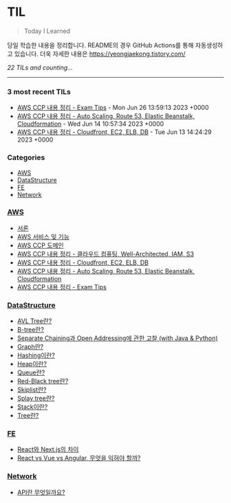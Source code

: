 # TIL
> Today I Learned

당일 학습한 내용을 정리합니다. README의 경우 GitHub Actions를 통해 자동생성하고 있습니다.
더욱 자세한 내용은 https://yeongjaekong.tistory.com/

_22 TILs and counting..._

---

### 3 most recent TILs

- [AWS CCP 내용 정리 - Exam Tips](AWS/day7_awsccp_note.md) - Mon Jun 26 13:59:13 2023 +0000
- [AWS CCP 내용 정리 - Auto Scaling, Route 53, Elastic Beanstalk, Cloudformation](AWS/day6_awsccp_note.md) - Wed Jun 14 10:57:34 2023 +0000
- [AWS CCP 내용 정리 - Cloudfront, EC2, ELB, DB](AWS/day5_awsccp_note.md) - Tue Jun 13 14:24:29 2023 +0000

### Categories

- [AWS](#AWS)
- [DataStructure](#DataStructure)
- [FE](#FE)
- [Network](#Network)

### [AWS](#AWS)
- [서론](AWS/day1.md)
- [AWS 서비스 및 기능](AWS/day2_aws_services.md)
- [AWS CCP 도메인](AWS/day3_awsccp_domain.md)
- [AWS CCP 내용 정리 - 클라우드 컴퓨팅, Well-Architected, IAM, S3](AWS/day4_awsccp_note.md)
- [AWS CCP 내용 정리 - Cloudfront, EC2, ELB, DB](AWS/day5_awsccp_note.md)
- [AWS CCP 내용 정리 - Auto Scaling, Route 53, Elastic Beanstalk, Cloudformation](AWS/day6_awsccp_note.md)
- [AWS CCP 내용 정리 - Exam Tips](AWS/day7_awsccp_note.md)

### [DataStructure](#DataStructure)
- [AVL Tree란?](DataStructure/AVLtree.md)
- [B-tree란?](DataStructure/B_trees.md)
- [Separate Chaining과 Open Addressing에 관한 고찰 (with Java & Python)](DataStructure/Chaining_vs_OpenAddressing.md)
- [Graph란?](DataStructure/Graph.md)
- [Hashing이란?](DataStructure/HashTable.md)
- [Heap이란?](DataStructure/Heap(PriorityQueue).md)
- [Queue란?](DataStructure/Queue.md)
- [Red-Black tree란?](DataStructure/Red_Black_tree.md)
- [Skiplist란?](DataStructure/Skiplist.md)
- [Splay tree란?](DataStructure/Splaytree.md)
- [Stack이란?](DataStructure/Stack.md)
- [Tree란?](DataStructure/Tree.md)

### [FE](#FE)
- [React와 Next.js의 차이](FE/React_vs_Next.js.md)
- [React vs Vue vs Angular, 무엇을 익혀야 할까?](FE/React_vs_vue_vs_Angular.md)

### [Network](#Network)
- [API란 무엇일까요?](Network/RESTAPI.md)

[1]: https://simonwillison.net/2020/Apr/20/self-rewriting-readme/
[2]: https://github.com/jbranchaud/til
[3]: https://github.com/cflynn07/github-action-til-autoformat-readme

